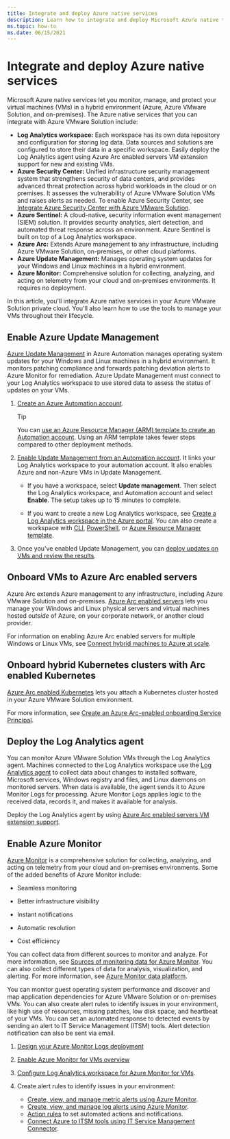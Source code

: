 ```yaml
---
title: Integrate and deploy Azure native services
description: Learn how to integrate and deploy Microsoft Azure native tools to monitor and manage your Azure VMware Solution workloads.
ms.topic: how-to
ms.date: 06/15/2021
---
```


# Integrate and deploy Azure native services

Microsoft Azure native services let you monitor, manage, and protect your virtual machines (VMs) in a hybrid environment (Azure, Azure VMware Solution, and on-premises). The Azure native services that you can integrate with Azure VMware Solution include:

- **Log Analytics workspace:** Each workspace has its own data repository and configuration for storing log data. Data sources and solutions are configured to store their data in a specific workspace. Easily deploy the Log Analytics agent using Azure Arc enabled servers VM extension support for new and existing VMs. 
- **Azure Security Center:** Unified infrastructure security management system that strengthens security of data centers, and provides advanced threat protection across hybrid workloads in the cloud or on premises. It assesses the vulnerability of Azure VMware Solution VMs and raises alerts as needed. To enable Azure Security Center, see [Integrate Azure Security Center with Azure VMware Solution](azure-security-integration.md).
- **Azure Sentinel:** A cloud-native, security information event management (SIEM) solution. It provides security analytics, alert detection, and automated threat response across an environment. Azure Sentinel is built on top of a Log Analytics workspace.
- **Azure Arc:** Extends Azure management to any infrastructure, including Azure VMware Solution, on-premises, or other cloud platforms. 
- **Azure Update Management:** Manages operating system updates for your Windows and Linux machines in a hybrid environment.
- **Azure Monitor:** Comprehensive solution for collecting, analyzing, and acting on telemetry from your cloud and on-premises environments. It requires no deployment. 

In this article, you'll integrate Azure native services in your Azure VMware Solution private cloud. You'll also learn how to use the tools to manage your VMs throughout their lifecycle. 


## Enable Azure Update Management

[Azure Update Management](../automation/update-management/overview.md) in Azure Automation manages operating system updates for your Windows and Linux machines in a hybrid environment. It monitors patching compliance and forwards patching deviation alerts to Azure Monitor for remediation. Azure Update Management must connect to your Log Analytics workspace to use stored data to assess the status of updates on your VMs.

1. [Create an Azure Automation account](../automation/automation-create-standalone-account.md). 

   >[!TIP]
   >You can [use an Azure Resource Manager (ARM) template to create an Automation account](../automation/quickstart-create-automation-account-template.md). Using an ARM template takes fewer steps compared to other deployment methods.

1. [Enable Update Management from an Automation account](../automation/update-management/enable-from-automation-account.md).  It links your Log Analytics workspace to your automation account. It also enables Azure and non-Azure VMs in Update Management.

   - If you have a workspace, select **Update management**. Then select the Log Analytics workspace, and Automation account and select **Enable**. The setup takes up to 15 minutes to complete.

   - If you want to create a new Log Analytics workspace, see [Create a Log Analytics workspace in the Azure portal](../azure-monitor/logs/quick-create-workspace.md). You can also create a workspace with [CLI](../azure-monitor/logs/quick-create-workspace-cli.md), [PowerShell](../azure-monitor/logs/powershell-workspace-configuration.md), or [Azure Resource Manager template](../azure-monitor/logs/resource-manager-workspace.md).
 
1. Once you've enabled Update Management, you can [deploy updates on VMs and review the results](../automation/update-management/deploy-updates.md). 

## Onboard VMs to Azure Arc enabled servers

Azure Arc extends Azure management to any infrastructure, including Azure VMware Solution and on-premises.  [Azure Arc enabled servers](../azure-arc/servers/overview.md) lets you manage your Windows and Linux physical servers and virtual machines hosted *outside* of Azure, on your corporate network, or another cloud provider.

For information on enabling Azure Arc enabled servers for multiple Windows or Linux VMs, see [Connect hybrid machines to Azure at scale](../azure-arc/servers/onboard-service-principal.md).

## Onboard hybrid Kubernetes clusters with Arc enabled Kubernetes

[Azure Arc enabled Kubernetes](../azure-arc/kubernetes/overview.md) lets you attach a Kubernetes cluster hosted in your Azure VMware Solution environment. 

For more information, see [Create an Azure Arc-enabled onboarding Service Principal](../azure-arc/kubernetes/create-onboarding-service-principal.md).

## Deploy the Log Analytics agent

You can monitor Azure VMware Solution VMs through the Log Analytics agent. Machines connected to the Log Analytics workspace use the [Log Analytics agent](../azure-monitor/agents/log-analytics-agent.md) to collect data about changes to installed software, Microsoft services, Windows registry and files, and Linux daemons on monitored servers. When data is available, the agent sends it to Azure Monitor Logs for processing. Azure Monitor Logs applies logic to the received data, records it, and makes it available for analysis.

Deploy the Log Analytics agent by using [Azure Arc enabled servers VM extension support](../azure-arc/servers/manage-vm-extensions.md).

## Enable Azure Monitor

[Azure Monitor](../azure-monitor/overview.md) is a comprehensive solution for collecting, analyzing, and acting on telemetry from your cloud and on-premises environments. Some of the added benefits of Azure Monitor include: 

   - Seamless monitoring 

   - Better infrastructure visibility 

   - Instant notifications 

   - Automatic resolution 

   - Cost efficiency 

You can collect data from different sources to monitor and analyze. For more information, see [Sources of monitoring data for Azure Monitor](../azure-monitor/agents/data-sources.md).  You can also collect different types of data for analysis, visualization, and alerting. For more information, see [Azure Monitor data platform](../azure-monitor/data-platform.md). 

You can monitor guest operating system performance and discover and map application dependencies for Azure VMware Solution or on-premises VMs. You can also create alert rules to identify issues in your environment, like high use of resources, missing patches, low disk space, and heartbeat of your VMs. You can set an automated response to detected events by sending an alert to IT Service Management (ITSM) tools. Alert detection notification can also be sent via email.


1. [Design your Azure Monitor Logs deployment](../azure-monitor/logs/design-logs-deployment.md)

1. [Enable Azure Monitor for VMs overview](../azure-monitor/vm/vminsights-enable-overview.md)

1. [Configure Log Analytics workspace for Azure Monitor for VMs](../azure-monitor/vm/vminsights-configure-workspace.md).

1. Create alert rules to identify issues in your environment:
   - [Create, view, and manage metric alerts using Azure Monitor](../azure-monitor/alerts/alerts-metric.md).
   - [Create, view, and manage log alerts using Azure Monitor](../azure-monitor/alerts/alerts-log.md).
   - [Action rules](../azure-monitor/alerts/alerts-action-rules.md) to set automated actions and notifications.
   - [Connect Azure to ITSM tools using IT Service Management Connector](../azure-monitor/alerts/itsmc-overview.md).
